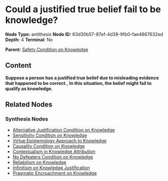 # Could a justified true belief fail to be knowledge?

**Node Type:** antithesis
**Node ID:** 63d30b57-87ef-4d38-9fb0-fae4867632ed
**Depth:** 4
**Terminal:** No

**Parent:** [Safety Condition on Knowledge](safety-condition-on-knowledge-synthesis-aa77ee72-0bde-4e22-a976-951d3026f0fe.md)

## Content

**Suppose a person has a justified true belief due to misleading evidence that happened to be correct.**, **In this situation, the belief might fail to qualify as knowledge.**

## Related Nodes

### Synthesis Nodes

- [Alternative Justification Condition on Knowledge](alternative-justification-condition-on-knowledge-synthesis-a3be0056-e09f-4878-97f7-abd7d7802779.md)
- [Sensitivity Condition on Knowledge](sensitivity-condition-on-knowledge-synthesis-6a120c72-65be-4477-af2f-830c4ba349c9.md)
- [Virtue Epistemology Approach to Knowledge](virtue-epistemology-approach-to-knowledge-synthesis-0e0c70ff-8ad7-491e-8bdb-63619955aadb.md)
- [Causality Condition on Knowledge](causality-condition-on-knowledge-synthesis-81bf2bc3-68a5-40ca-a2e9-37de5c7c4a1d.md)
- [Contextualism in Knowledge Attribution](contextualism-in-knowledge-attribution-synthesis-cd825c9e-ab4c-4fa8-bbcd-aea4cf26bfb6.md)
- [No Defeaters Condition on Knowledge](no-defeaters-condition-on-knowledge-synthesis-cbf996c9-332a-4e2a-b70f-7fef880eea0b.md)
- [Reliabilism on Knowledge](reliabilism-on-knowledge-synthesis-1d7089a9-4ae5-4063-ae76-06cb486be41e.md)
- [Infinitism on Knowledge Justification](infinitism-on-knowledge-justification-synthesis-1906e929-dec9-4a79-83a8-a7baf9f365d4.md)
- [Pragmatic Encroachment on Knowledge](pragmatic-encroachment-on-knowledge-synthesis-d82e5729-7d0c-4372-843e-160f2223dca4.md)

